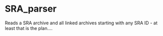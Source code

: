 # SRA_parser

Reads a SRA archive and all linked archives starting with any SRA ID - at least that is the plan....